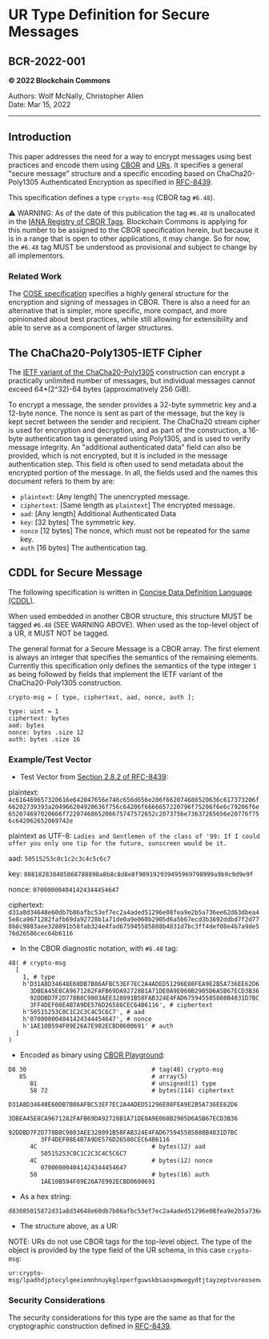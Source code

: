 # UR Type Definition for Secure Messages

## BCR-2022-001

**© 2022 Blockchain Commons**

Authors: Wolf McNally, Christopher Allen<br/>
Date: Mar 15, 2022

---

## Introduction

This paper addresses the need for a way to encrypt messages using best practices and encode them using [CBOR](https://cbor.io/) and [URs](https://github.com/BlockchainCommons/Research/blob/master/papers/bcr-2020-005-ur.md). It specifies a general "secure message" structure and a specific encoding based on ChaCha20-Poly1305 Authenticated Encryption as specified in [RFC-8439](https://datatracker.ietf.org/doc/html/rfc8439).

This specification defines a type `crypto-msg` (CBOR tag `#6.48`).

⚠️ WARNING: As of the date of this publication the tag `#6.48` is unallocated in the [IANA Registry of CBOR Tags](https://www.iana.org/assignments/cbor-tags/cbor-tags.xhtml). Blockchain Commons is applying for this number to be assigned to the CBOR specification herein, but because it is in a range that is open to other applications, it may change. So for now, the `#6.48` tag MUST be understood as provisional and subject to change by all implementors.

### Related Work

The [COSE specification](https://datatracker.ietf.org/doc/draft-ietf-cose-rfc8152bis-struct/) specifies a highly general structure for the encryption and signing of messages in CBOR. There is also a need for an alternative that is simpler, more specific, more compact, and more opinionated about best practices, while still allowing for extensibility and able to serve as a component of larger structures.

## The ChaCha20-Poly1305-IETF Cipher

The [IETF variant of the ChaCha20-Poly1305](https://datatracker.ietf.org/doc/html/rfc8439) construction can encrypt a practically unlimited number of messages, but individual messages cannot exceed 64*(2^32)-64 bytes (approximatively 256 GiB).

To encrypt a message, the sender provides a 32-byte symmetric key and a 12-byte nonce. The nonce is sent as part of the message, but the key is kept secret between the sender and recipient. The ChaCha20 stream cipher is used for encryption and decryption, and as part of the construction, a 16-byte authentication tag is generated using Poly1305, and is used to verify message integrity. An "additional authenticated data" field can also be provided, which is not encrypted, but it is included in the message authentication step. This field is often used to send metadata about the encrypted portion of the message. In all, the fields used and the names this document refers to them by are:

* `plaintext`: [Any length] The unencrypted message.
* `ciphertext`: [Same length as `plaintext`] The encrypted message.
* `aad`: [Any length] Additional Authenticated Data
* `key`: [32 bytes] The symmetric key.
* `nonce` [12 bytes] The nonce, which must not be repeated for the same key.
* `auth` [16 bytes] The authentication tag.

## CDDL for Secure Message

The following specification is written in [Concise Data Definition Language (CDDL)](https://tools.ietf.org/html/rfc8610).

When used embedded in another CBOR structure, this structure MUST be tagged `#6.48` (SEE WARNING ABOVE). When used as the top-level object of a UR, it MUST NOT be tagged.

The general format for a Secure Message is a CBOR array. The first element is always an integer that specifies the semantics of the remaining elements. Currently this specification only defines the semantics of the type integer `1` as being followed by fields that implement the IETF variant of the ChaCha20-Poly1305 construction.

```
crypto-msg = [ type, ciphertext, aad, nonce, auth ];

type: uint = 1
ciphertext: bytes
aad: bytes
nonce: bytes .size 12
auth: bytes .size 16
```

### Example/Test Vector

* Test Vector from [Section 2.8.2 of RFC-8439](https://datatracker.ietf.org/doc/html/rfc8439#section-2.8.2):

plaintext: `4c616469657320616e642047656e746c656d656e206f662074686520636c617373206f66202739393a204966204920636f756c64206f6666657220796f75206f6e6c79206f6e652074697020666f7220746865206675747572652c2073756e73637265656e20776f756c642062652069742e`

plaintext as UTF-8: `Ladies and Gentlemen of the class of '99: If I could offer you only one tip for the future, sunscreen would be it.`

aad: `50515253c0c1c2c3c4c5c6c7`

key: `808182838485868788898a8b8c8d8e8f909192939495969798999a9b9c9d9e9f`

nonce: `070000004041424344454647`

ciphertext: `d31a8d34648e60db7b86afbc53ef7ec2a4aded51296e08fea9e2b5a736ee62d63dbea45e8ca9671282fafb69da92728b1a71de0a9e060b2905d6a5b67ecd3b3692ddbd7f2d778b8c9803aee328091b58fab324e4fad675945585808b4831d7bc3ff4def08e4b7a9de576d26586cec64b6116`

* In the CBOR diagnostic notation, with `#6.48` tag:

```
48( # crypto-msg
  [
    1, # type
    h'D31A8D34648E60DB7B86AFBC53EF7EC2A4ADED51296E08FEA9E2B5A736EE62D6
      3DBEA45E8CA9671282FAFB69DA92728B1A71DE0A9E060B2905D6A5B67ECD3B36
      92DDBD7F2D778B8C9803AEE328091B58FAB324E4FAD675945585808B4831D7BC
      3FF4DEF08E4B7A9DE576D26586CEC64B6116', # ciphertext
    h'50515253C0C1C2C3C4C5C6C7', # aad
    h'070000004041424344454647', # nonce
    h'1AE10B594F09E26A7E902ECBD0600691' # auth
  ]
)
```

* Encoded as binary using [CBOR Playground](https://cbor.me):

```
D8 30                                   # tag(48) crypto-msg
   85                                   # array(5)
      01                                # unsigned(1) type
      58 72                             # bytes(114) ciphertext
         D31A8D34648E60DB7B86AFBC53EF7EC2A4ADED51296E08FEA9E2B5A736EE62D6
         3DBEA45E8CA9671282FAFB69DA92728B1A71DE0A9E060B2905D6A5B67ECD3B36
         92DDBD7F2D778B8C9803AEE328091B58FAB324E4FAD675945585808B4831D7BC
         3FF4DEF08E4B7A9DE576D26586CEC64B6116
      4C                                # bytes(12) aad
         50515253C0C1C2C3C4C5C6C7
      4C                                # bytes(12) nonce
         070000004041424344454647
      50                                # bytes(16) auth
         1AE10B594F09E26A7E902ECBD0600691
```

* As a hex string:

```
d83085015872d31a8d34648e60db7b86afbc53ef7ec2a4aded51296e08fea9e2b5a736ee62d63dbea45e8ca9671282fafb69da92728b1a71de0a9e060b2905d6a5b67ecd3b3692ddbd7f2d778b8c9803aee328091b58fab324e4fad675945585808b4831d7bc3ff4def08e4b7a9de576d26586cec64b61164c50515253c0c1c2c3c4c5c6c74c070000004041424344454647501ae10b594f09e26a7e902ecbd0600691
```

* The structure above, as a UR:

NOTE: URs do not use CBOR tags for the top-level object. The type of the object is provided by the type field of the UR schema, in this case `crypto-msg`:

```
ur:crypto-msg/lpadhdjptecylgeeiemnhnuykglnperfguwskbsaoxpmwegydtjtayzeptvoreosenwyidtbfsrnoxhylkptiobglfzszointnmojplucyjsuebknnambddtahtbonrpkbsnfrenmoutrylbdpktlulkmkaxplvldeascwhdzsqddkvezstbkpmwgolplalufdehtsrffhwkuewtmngrknntvwkotdihlntoswgrhscmgsgdgygmgurtsesasrssskswstgsataeaeaefzfpfwfxfyfefgflgdcyvybdhkgwasvoimkbmhdmsbtihnammeihgudrjp
```

### Security Considerations

The security considerations for this type are the same as that for the cryptographic construction defined in [RFC-8439](https://datatracker.ietf.org/doc/html/rfc8439).
